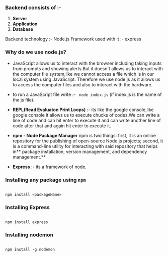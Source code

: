 ### Backend consists of :- 

1) **Server**
2) **Application**
3) **Database**

Backend technology :- Node.js
Framework used with it :- express

### Why do we use node.js?
- JavaScript allows us to interact with the browser including taking inputs from prompts and showing alerts.But it doesn't allows us to interact with the computer file system,like we cannot access a file which is in our local system using JavaScript.
Therefore we use node.js as it allows us to access the computer files and also to interact with the hardware.

- to run a JavaScript file write :- ``` node index.js``` (if index.js is the name of the js file).

- **REPL(Read Evaluaton Print Loops)** :- its like the google console,like google console it allows us to execute chucks of codes.We can write a line of code and can hit enter to execute it and can write another line of code after that and again hit enter to execute it.

- **npm - Node Package Manager** 
npm is two things: first, it is an online repository for the publishing of open-source Node.js projects; second, it is a command-line utility for interacting with said repository that helps in** package installation, version management, and dependency management.**

- **Express** :- its a framework of node.


### Installing any package using ``` npm ```

```

npm install <packageName>

```

### Installing Express

```

npm install express

```

### Installing nodemon

```

npm install -g nodemon

```
